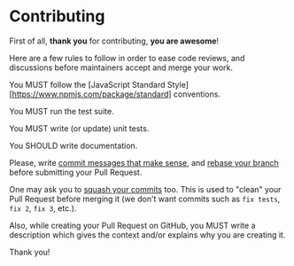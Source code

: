 Contributing
============

First of all, **thank you** for contributing, **you are awesome**!

Here are a few rules to follow in order to ease code reviews, and discussions before maintainers accept and merge your work.

You MUST follow the [JavaScript Standard Style][https://www.npmjs.com/package/standard] conventions.

You MUST run the test suite.

You MUST write (or update) unit tests.

You SHOULD write documentation.

Please, write [commit messages that make sense](http://tbaggery.com/2008/04/19/a-note-about-git-commit-messages.html), and [rebase your branch](http://git-scm.com/book/en/Git-Branching-Rebasing) before submitting your Pull Request.

One may ask you to [squash your commits](http://gitready.com/advanced/2009/02/10/squashing-commits-with-rebase.html) too. This is used to "clean" your Pull Request before merging it (we don't want commits such as `fix tests`, `fix 2`, `fix 3`, etc.).

Also, while creating your Pull Request on GitHub, you MUST write a description
which gives the context and/or explains why you are creating it.

Thank you!
